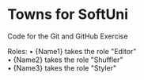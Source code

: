 # Towns for SoftUni
Code for the Git and GitHub Exercise

Roles:
•	{Name1} takes the role "Editor"<br>
•	{Name2} takes the role "Shuffler"<br>
•	{Name3} takes the role "Styler"
